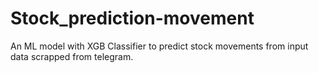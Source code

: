 # Stock_prediction-movement
An ML model with XGB Classifier to predict stock movements from input data scrapped from telegram.
